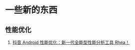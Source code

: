 # 一些新的东西

## 性能优化

1. [抖音 Android 性能优化：新一代全能型性能分析工具 Rhea！](https://mp.weixin.qq.com/s/FzvoyxvIgeacEPnDOWJebQ)